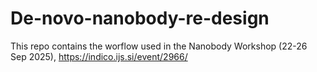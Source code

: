 # De-novo-nanobody-re-design
This repo contains the worflow used in the Nanobody Workshop (22-26 Sep 2025), https://indico.ijs.si/event/2966/
